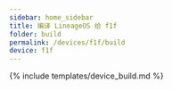 ```yaml
---
sidebar: home_sidebar
title: 编译 LineageOS 给 f1f
folder: build
permalink: /devices/f1f/build
device: f1f
---
```

{% include templates/device_build.md %}
